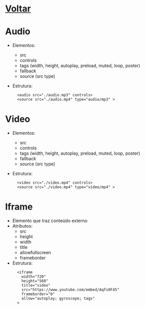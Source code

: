 # [Voltar](../CSS.md)

# Audio
  * Elementos:
    - src
    - controls 
    - tags (width, height, autoplay, preload, muted, loop, poster)
    - fallback
    - source (src type)

  * Estrutura:
    ```
      <audio src="./audio.mp3" controls>
      <source src="./audio.mp4" type="audio/mp3" >
    ```

# Video
  * Elementos:
    - src
    - controls 
    - tags (width, height, autoplay, preload, muted, loop, poster)
    - fallback
    - source (src type)

  * Estrutura:
    ```
      <video src="./video.mp4" controls>
      <source src="./video.mp4" type="video/mp4" >
    ```

# Iframe
  * Elemento que traz conteúdo externo
  * Atributos:
    - src
    - height
    - width
    - title
    - allowfullscreen
    - frameborder
  * Estrutura:
    ```
      <iframe
        width="720"
        height="560"
        title="video"
        src="https://www.youtube.com/embed/Aqfs0F45"
        frameborder="0"
        allow="autoplay; gyroscope; tags"
      >
    ```